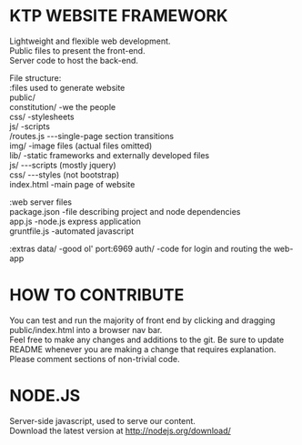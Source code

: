 KTP WEBSITE FRAMEWORK  
=====================  
  
Lightweight and flexible web development.  
Public files to present the front-end.  
Server code to host the back-end.  

File structure:   
:files used to generate website  
public/  
	constitution/		-we the people  
	css/				-stylesheets  
	js/					-scripts  
		/routes.js 		---single-page section transitions  
	img/				-image files (actual files omitted)  
	lib/  				-static frameworks and externally developed files  
		js/				---scripts (mostly jquery)  
		css/ 			---styles (not bootstrap)  
	index.html 			-main page of website  
  
:web server files  
package.json 		-file describing project and node dependencies  
app.js 				-node.js express application  
gruntfile.js 		-automated javascript

:extras
data/				-good ol' port:6969
auth/				-code for login and routing the web-app


HOW TO CONTRIBUTE  
=================  
  
You can test and run the majority of front end by clicking and dragging public/index.html into a browser nav bar.  
Feel free to make any changes and additions to the git. Be sure to update README whenever you are making a change that requires explanation.  
Please comment sections of non-trivial code.  
  
NODE.JS  
=======  
Server-side javascript, used to serve our content.  
Download the latest version at http://nodejs.org/download/